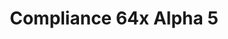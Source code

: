 ---
layout: post
title: Compliance 64x Alpha 5
permalink: /compliance64x/A5
comments: true
comments-id: 1.16.5-64x-Alpha-5
header-img: compliance64x/releases/A5.jpg

long_text: Hello everyone! Today, new update with even more additions and tweaks. Like we said last week, new entities have appeared like spiders, slime and even the most loved ghast as well as a brand new log texture and more various tweaks around the pack as always! Enjoy this new update!

download:
  - Java - 1.16.5 (CurseForge):
    - https://www.curseforge.com/minecraft/texture-packs/compliance-64x/files/3278089
  - Java - 1.16.5 (GitHub):
    - https://github.com/Compliance-Resource-Pack/Compliance-Java-64x/releases/download/A5/Compliance-Java-64x-Jappa-Alpha-5.zip
  - Bedrock - 1.16.220 (GitHub):
    - https://github.com/Compliance-Resource-Pack/Compliance-Bedrock-64x/releases/download/alpha-5/Compliance_64x_Bedrock_-_Alpha_5.mcpack
---